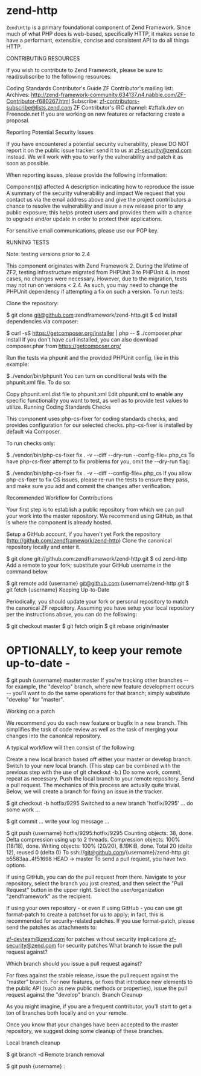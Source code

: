 # zend-http


`Zend\Http` is a primary foundational component of Zend Framework. Since much of
what PHP does is web-based, specifically HTTP, it makes sense to have a performant,
extensible, concise and consistent API to do all things HTTP.


CONTRIBUTING
RESOURCES

If you wish to contribute to Zend Framework, please be sure to read/subscribe to the following resources:

Coding Standards
Contributor's Guide
ZF Contributor's mailing list: Archives: http://zend-framework-community.634137.n4.nabble.com/ZF-Contributor-f680267.html Subscribe: zf-contributors-subscribe@lists.zend.com
ZF Contributor's IRC channel: #zftalk.dev on Freenode.net
If you are working on new features or refactoring create a proposal.

Reporting Potential Security Issues

If you have encountered a potential security vulnerability, please DO NOT report it on the public issue tracker: send it to us at zf-security@zend.com instead. We will work with you to verify the vulnerability and patch it as soon as possible.

When reporting issues, please provide the following information:

Component(s) affected
A description indicating how to reproduce the issue
A summary of the security vulnerability and impact
We request that you contact us via the email address above and give the project contributors a chance to resolve the vulnerability and issue a new release prior to any public exposure; this helps protect users and provides them with a chance to upgrade and/or update in order to protect their applications.

For sensitive email communications, please use our PGP key.

RUNNING TESTS

Note: testing versions prior to 2.4

This component originates with Zend Framework 2. During the lifetime of ZF2, testing infrastructure migrated from PHPUnit 3 to PHPUnit 4. In most cases, no changes were necessary. However, due to the migration, tests may not run on versions < 2.4. As such, you may need to change the PHPUnit dependency if attempting a fix on such a version.
To run tests:

Clone the repository:

$ git clone git@github.com:zendframework/zend-http.git
$ cd
Install dependencies via composer:

$ curl -sS https://getcomposer.org/installer | php --
$ ./composer.phar install
If you don't have curl installed, you can also download composer.phar from https://getcomposer.org/

Run the tests via phpunit and the provided PHPUnit config, like in this example:

$ ./vendor/bin/phpunit
You can turn on conditional tests with the phpunit.xml file. To do so:

Copy phpunit.xml.dist file to phpunit.xml
Edit phpunit.xml to enable any specific functionality you want to test, as well as to provide test values to utilize.
Running Coding Standards Checks

This component uses php-cs-fixer for coding standards checks, and provides configuration for our selected checks. php-cs-fixer is installed by default via Composer.

To run checks only:

$ ./vendor/bin/php-cs-fixer fix . -v --diff --dry-run --config-file=.php_cs
To have php-cs-fixer attempt to fix problems for you, omit the --dry-run flag:

$ ./vendor/bin/php-cs-fixer fix . -v --diff --config-file=.php_cs
If you allow php-cs-fixer to fix CS issues, please re-run the tests to ensure they pass, and make sure you add and commit the changes after verification.

Recommended Workflow for Contributions

Your first step is to establish a public repository from which we can pull your work into the master repository. We recommend using GitHub, as that is where the component is already hosted.

Setup a GitHub account, if you haven't yet
Fork the repository (http://github.com/zendframework/zend-http)
Clone the canonical repository locally and enter it.

$ git clone git://github.com:zendframework/zend-http.git
$ cd zend-http
Add a remote to your fork; substitute your GitHub username in the command below.

$ git remote add {username} git@github.com:{username}/zend-http.git
$ git fetch {username}
Keeping Up-to-Date

Periodically, you should update your fork or personal repository to match the canonical ZF repository. Assuming you have setup your local repository per the instructions above, you can do the following:

$ git checkout master
$ git fetch origin
$ git rebase origin/master
# OPTIONALLY, to keep your remote up-to-date -
$ git push {username} master:master
If you're tracking other branches -- for example, the "develop" branch, where new feature development occurs -- you'll want to do the same operations for that branch; simply substitute "develop" for "master".

Working on a patch

We recommend you do each new feature or bugfix in a new branch. This simplifies the task of code review as well as the task of merging your changes into the canonical repository.

A typical workflow will then consist of the following:

Create a new local branch based off either your master or develop branch.
Switch to your new local branch. (This step can be combined with the previous step with the use of git checkout -b.)
Do some work, commit, repeat as necessary.
Push the local branch to your remote repository.
Send a pull request.
The mechanics of this process are actually quite trivial. Below, we will create a branch for fixing an issue in the tracker.

$ git checkout -b hotfix/9295
Switched to a new branch 'hotfix/9295'
... do some work ...

$ git commit
... write your log message ...

$ git push {username} hotfix/9295:hotfix/9295
Counting objects: 38, done.
Delta compression using up to 2 threads.
Compression objects: 100% (18/18), done.
Writing objects: 100% (20/20), 8.19KiB, done.
Total 20 (delta 12), reused 0 (delta 0)
To ssh://git@github.com/{username}/zend-http.git
   b5583aa..4f51698  HEAD -> master
To send a pull request, you have two options.

If using GitHub, you can do the pull request from there. Navigate to your repository, select the branch you just created, and then select the "Pull Request" button in the upper right. Select the user/organization "zendframework" as the recipient.

If using your own repository - or even if using GitHub - you can use git format-patch to create a patchset for us to apply; in fact, this is recommended for security-related patches. If you use format-patch, please send the patches as attachments to:

zf-devteam@zend.com for patches without security implications
zf-security@zend.com for security patches
What branch to issue the pull request against?

Which branch should you issue a pull request against?

For fixes against the stable release, issue the pull request against the "master" branch.
For new features, or fixes that introduce new elements to the public API (such as new public methods or properties), issue the pull request against the "develop" branch.
Branch Cleanup

As you might imagine, if you are a frequent contributor, you'll start to get a ton of branches both locally and on your remote.

Once you know that your changes have been accepted to the master repository, we suggest doing some cleanup of these branches.

Local branch cleanup

$ git branch -d <branchname>
Remote branch removal

$ git push {username} :<branchname>
